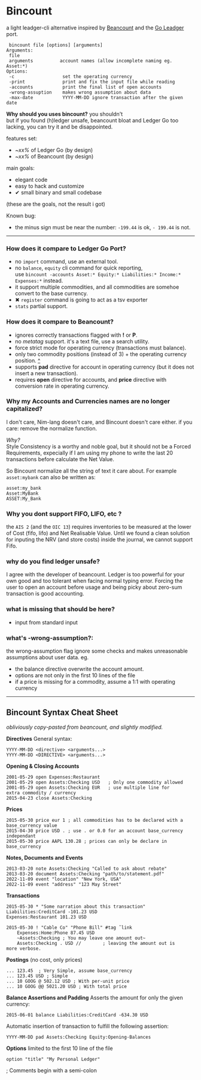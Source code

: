 # Bincount

a light leadger-cli alternative inspired by 
[Beancount](https://github.com/beancount/beancount)
and the 
[Go Leadger](https://github.com/howeyc/ledger) port.

```
 bincount file [options] [arguments]
Arguments:
 file
 arguments          account names (allow incomplete naming eg. Asset:*)
Options:
 -c                  set the operating currency
 -print              print and fix the input file while reading
 -accounts           print the final list of open accounts
 -wrong-assuption    makes wrong assumption about data
 -max-date           YYYY-MM-DD ignore transaction after the given date
```
**Why should you uses bincount?** you shouldn't  
but if you found (h)ledger unsafe, beancount bloat and Ledger Go 
too lacking, you can try it and be disappointed.

features set:
 - _~xx%_ of Ledger Go (by design)
 - _~xx%_ of Beancount (by design)

main goals:
 - elegant code
 - easy to hack and customize
 - ✔ small binary and small codebase

(these are the goals, not the result i got)

Known bug:
 - the minus sign must be near the number: `-199.44` is ok, `- 199.44` is not.

----------------------------------------------------------------

### How does it compare to Ledger Go Port?
 - no `import` command, use an external tool.
 - no `balance`, `equity` cli command for quick reporting,  
   use `bincount -accounts Asset:* Equity:* Liabilities:* Income:* Expenses:*` instead.
 - it support multiple commodities, and all commodities are somehoe convert to the base currency.
 - ✖ `register` command is going to act as a tsv exporter
 - `stats` partial support.

### How does it compare to Beancount?
 - ignores correctly transactions flagged with **!** or **P**.
 - no *metatag* support. it's a text file, use a search utility.
 - force strict mode for operating currency (transactions must balance).
 - only two commodity positions (instead of 3) + the operating currency position.
   [^](beancount.github.io/docs/beancount_language_syntax.html#reducing-positions)
 - supports **pad** directive for account in operating currency (but it does not insert a new transaction).
 - requires **open** directive for accounts, and **price** directive with conversion rate in operating currency.

### Why my Accounts and Currencies names are no longer capitalized?
I don't care, Nim-lang doesn't care, and Bincount doesn't care 
either. 
if you care: remove the normalize function.

*Why?*  
Style Consistency is a worthy and noble goal, but 
it should not be a Forced Requirements, expecially
if I am using my phone to write the last 20 transactions
before calculate the Net Value.

So Bincount normalize all the string of text it care about.
For example `asset:mybank` can also be written as:

```
asset:my_bank
Asset:MyBank
ASSET:My_Bank
```
### Why you dont support FIFO, LIFO, etc ?
the `AIS 2` (and the `OIC 13`) requires inventories 
to be measured at the lower of Cost (fifo, lifo) 
and Net Realisable Value.
Until we found a clean solution for inputing the NRV
(and store costs) inside the journal, we cannot support Fifo.

### why do you find ledger unsafe?
  I agree with the developer of beancount.
  Ledger is too powerful for your own good and
  too tolerant when facing normal typing error.
  Forcing the user to open an account before usage
  and being picky about zero-sum transaction
  is good accounting.

### what is missing that should be here?
 - input from standard input

### what's -wrong-assumption?:
the wrong-assumption flag ignore some checks and makes unreasonable
assumptions about user data.
eg.
 - the balance directive overwrite the account amount.
 - options are not only in the first 10 lines of the file
 - if a price is missing for a commodity, assume a 1:1 with operating currency


----------------------------------------------------------------

## Bincount Syntax Cheat Sheet
_obliviously copy-pasted from beancount, and slightly modified._

**Directives**
General syntax:
```
YYYY-MM-DD <directive> <arguments...>
YYYY-MM-DD <DIRECTIVE> <arguments...>
```
**Opening & Closing Accounts**
```
2001-05-29 open Expenses:Restaurant
2001-05-29 open Assets:Checking USD   ; Only one commodity allowed
2001-05-29 open Assets:Checking EUR   ; use multiple line for 
extra commodity / currency
2015-04-23 close Assets:Checking
```
**Prices**
```
2015-05-30 price eur 1 ; all commodities has to be declared with a base_currency value
2015-04-30 price USD . ; use . or 0.0 for an account base_currency independant
2015-05-30 price AAPL 130.28 ; prices can only be declare in base_currency 
```
**Notes, Documents and Events**
```
2013-03-20 note Assets:Checking "Called to ask about rebate"
2013-03-20 document Assets:Checking "path/to/statement.pdf"
2022-11-09 event "location" "New York, USA"
2022-11-09 event "address" "123 May Street"
```

**Transactions**
```
2015-05-30 * "Some narration about this transaction"
Liabilities:CreditCard -101.23 USD
Expenses:Restaurant 101.23 USD

2015-05-30 ! "Cable Co" "Phone Bill" #tag ˆlink
    Expenses:Home:Phone 87.45 USD
    ~Assets:Checking ; You may leave one amount out~
    Assets:Checking . USD //        ; leaving the amount out is 
more verbose. 
```
**Postings**
(no cost, only prices)
```
... 123.45  ; Very Simple, assume base_currency    
... 123.45 USD ; Simple
... 10 GOOG @ 502.12 USD ; With per-unit price
... 10 GOOG @@ 5021.20 USD ; With total price
```

**Balance Assertions and Padding**
Asserts the amount for only the given currency:
```
2015-06-01 balance Liabilities:CreditCard -634.30 USD
```
Automatic insertion of transaction to fulfill the following 
assertion:
```
YYYY-MM-DD pad Assets:Checking Equity:Opening-Balances
```
**Options**
    limited to the first 10 line of the file
```
option "title" "My Personal Ledger"
```
; Comments begin with a semi-colon